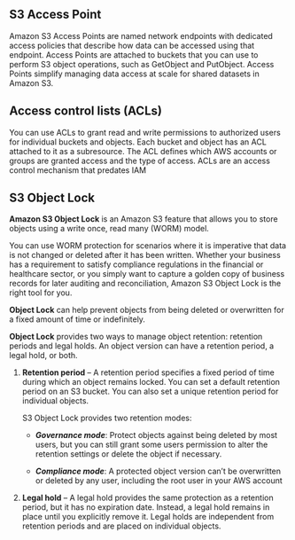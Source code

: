 ## S3 Access Point
Amazon S3 Access Points are named network endpoints with dedicated access policies that describe how data can be accessed using that endpoint. Access Points are attached to buckets that you can use to perform S3 object operations, such as GetObject and PutObject. Access Points simplify managing data access at scale for shared datasets in Amazon S3.

## Access control lists (ACLs)
You can use ACLs to grant read and write permissions to authorized users for individual buckets and objects. Each bucket and object has an ACL attached to it as a subresource. The ACL defines which AWS accounts or groups are granted access and the type of access. ACLs are an access control mechanism that predates IAM

## S3 Object Lock
**Amazon S3 Object Lock** is an Amazon S3 feature that allows you to store objects using a write once, read many (WORM) model. 

You can use WORM protection for scenarios where it is imperative that data is not changed or deleted after it has been written. Whether your business has a requirement to satisfy compliance regulations in the financial or healthcare sector, or you simply want to capture a golden copy of business records for later auditing and reconciliation, Amazon S3 Object Lock is the right tool for you. 

**Object Lock** can help prevent objects from being deleted or overwritten for a fixed amount of time or indefinitely.

**Object Lock** provides two ways to manage object retention: retention periods and legal holds. An object version can have a retention period, a legal hold, or both.
1. **Retention period** – A retention period specifies a fixed period of time during which an object remains locked. You can set a default retention period on an S3 bucket. You can also set a unique retention period for individual objects.
    
    S3 Object Lock provides two retention modes:
    * ***Governance mode***: Protect objects against being deleted by most users, but you can still grant some users permission to alter the retention settings or delete the object if necessary.

    * ***Compliance mode***: A protected object version can’t be overwritten or deleted by any user, including the root user in your AWS account

2. **Legal hold** – A legal hold provides the same protection as a retention period, but it has no expiration date. Instead, a legal hold remains in place until you explicitly remove it. Legal holds are independent from retention periods and are placed on individual objects.